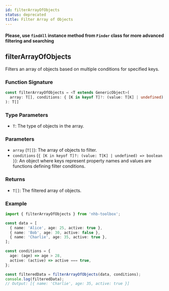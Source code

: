 ```yaml
---
id: filterArrayOfObjects
status: deprecated
title: Filter Array of Objects
---
```

#### Please, use `findAll` instance method from `Finder` class for more advanced filtering and searching

## filterArrayOfObjects

Filters an array of objects based on multiple conditions for specified keys.

### Function Signature

```typescript
const filterArrayOfObjects = <T extends GenericObject>(
  array: T[], conditions: { [K in keyof T]?: (value: T[K] | undefined) => boolean }
): T[]
```

### Type Parameters

- `T`: The type of objects in the array.

### Parameters

- `array` (`T[]`): The array of objects to filter.
- `conditions` (`{ [K in keyof T]?: (value: T[K] | undefined) => boolean }`): An object where keys represent property names and values are functions defining filter conditions.

### Returns

- `T[]`: The filtered array of objects.

### Example

```typescript
import { filterArrayOfObjects } from 'nhb-toolbox';

const data = [
  { name: 'Alice', age: 25, active: true },
  { name: 'Bob', age: 30, active: false },
  { name: 'Charlie', age: 35, active: true },
];

const conditions = {
  age: (age) => age > 28,
  active: (active) => active === true,
};

const filteredData = filterArrayOfObjects(data, conditions);
console.log(filteredData);
// Output: [{ name: 'Charlie', age: 35, active: true }]
